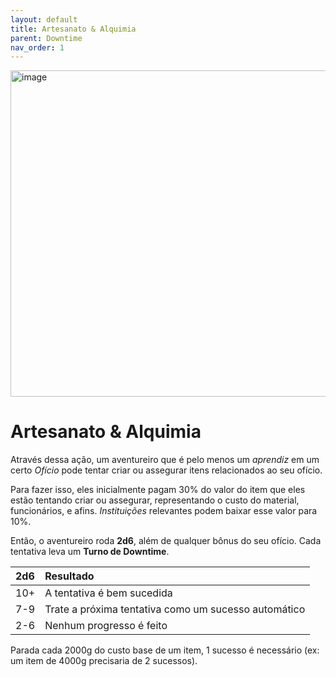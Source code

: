 ```yaml
---
layout: default
title: Artesanato & Alquimia
parent: Downtime
nav_order: 1
---
```


<img width="702" height="522" alt="image" src="https://github.com/user-attachments/assets/17012426-7554-4d56-a8e3-d085d8fbb96f" />

# Artesanato & Alquimia

Através dessa ação, um aventureiro que é pelo menos um _aprendiz_ em um certo _Ofício_ pode tentar criar ou assegurar itens relacionados ao seu ofício.

Para fazer isso, eles inicialmente pagam 30% do valor do item que eles estão tentando criar ou assegurar, representando o custo do material, funcionários, e afins. _Instituições_ relevantes podem baixar esse valor para 10%.

Então, o aventureiro roda **2d6**, além de qualquer bônus do seu ofício. Cada tentativa leva um **Turno de Downtime**.

| 2d6 | Resultado |
| :-- | :-- |
| 10+ | A tentativa é bem sucedida |
| 7-9 | Trate a próxima tentativa como um sucesso automático |
| 2-6 | Nenhum progresso é feito |

Parada cada 2000g do custo base de um item, 1 sucesso é necessário (ex: um item de 4000g precisaria de 2 sucessos).
